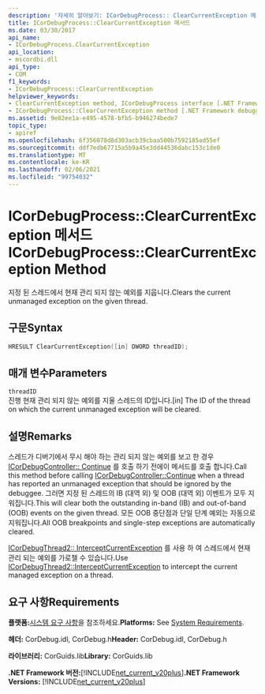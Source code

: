 ```yaml
---
description: '자세히 알아보기: ICorDebugProcess:: ClearCurrentException 메서드'
title: ICorDebugProcess::ClearCurrentException 메서드
ms.date: 03/30/2017
api_name:
- ICorDebugProcess.ClearCurrentException
api_location:
- mscordbi.dll
api_type:
- COM
f1_keywords:
- ICorDebugProcess::ClearCurrentException
helpviewer_keywords:
- ClearCurrentException method, ICorDebugProcess interface [.NET Framework debugging]
- ICorDebugProcess::ClearCurrentException method [.NET Framework debugging]
ms.assetid: 9e02ee1a-e495-4578-bfb5-b946274bede7
topic_type:
- apiref
ms.openlocfilehash: 6f356078d8d303acb39cbaa500b7592185ad55ef
ms.sourcegitcommit: ddf7edb67715a5b9a45e3dd44536dabc153c1de0
ms.translationtype: MT
ms.contentlocale: ko-KR
ms.lasthandoff: 02/06/2021
ms.locfileid: "99754032"
---
```

# <a name="icordebugprocessclearcurrentexception-method"></a><span data-ttu-id="df067-103">ICorDebugProcess::ClearCurrentException 메서드</span><span class="sxs-lookup"><span data-stu-id="df067-103">ICorDebugProcess::ClearCurrentException Method</span></span>

<span data-ttu-id="df067-104">지정 된 스레드에서 현재 관리 되지 않는 예외를 지웁니다.</span><span class="sxs-lookup"><span data-stu-id="df067-104">Clears the current unmanaged exception on the given thread.</span></span>  
  
## <a name="syntax"></a><span data-ttu-id="df067-105">구문</span><span class="sxs-lookup"><span data-stu-id="df067-105">Syntax</span></span>  
  
```cpp  
HRESULT ClearCurrentException([in] DWORD threadID);  
```  
  
## <a name="parameters"></a><span data-ttu-id="df067-106">매개 변수</span><span class="sxs-lookup"><span data-stu-id="df067-106">Parameters</span></span>  

 `threadID`  
 <span data-ttu-id="df067-107">진행 현재 관리 되지 않는 예외를 지울 스레드의 ID입니다.</span><span class="sxs-lookup"><span data-stu-id="df067-107">[in] The ID of the thread on which the current unmanaged exception will be cleared.</span></span>  
  
## <a name="remarks"></a><span data-ttu-id="df067-108">설명</span><span class="sxs-lookup"><span data-stu-id="df067-108">Remarks</span></span>  

 <span data-ttu-id="df067-109">스레드가 디버기에서 무시 해야 하는 관리 되지 않는 예외를 보고 한 경우 [ICorDebugController:: Continue](icordebugcontroller-continue-method.md) 를 호출 하기 전에이 메서드를 호출 합니다.</span><span class="sxs-lookup"><span data-stu-id="df067-109">Call this method before calling [ICorDebugController::Continue](icordebugcontroller-continue-method.md) when a thread has reported an unmanaged exception that should be ignored by the debuggee.</span></span> <span data-ttu-id="df067-110">그러면 지정 된 스레드의 IB (대역 외) 및 OOB (대역 외) 이벤트가 모두 지워집니다.</span><span class="sxs-lookup"><span data-stu-id="df067-110">This will clear both the outstanding in-band (IB) and out-of-band (OOB) events on the given thread.</span></span> <span data-ttu-id="df067-111">모든 OOB 중단점과 단일 단계 예외는 자동으로 지워집니다.</span><span class="sxs-lookup"><span data-stu-id="df067-111">All OOB breakpoints and single-step exceptions are automatically cleared.</span></span>  
  
 <span data-ttu-id="df067-112">[ICorDebugThread2:: InterceptCurrentException](icordebugthread2-interceptcurrentexception-method.md) 를 사용 하 여 스레드에서 현재 관리 되는 예외를 가로챌 수 있습니다.</span><span class="sxs-lookup"><span data-stu-id="df067-112">Use [ICorDebugThread2::InterceptCurrentException](icordebugthread2-interceptcurrentexception-method.md) to intercept the current managed exception on a thread.</span></span>  
  
## <a name="requirements"></a><span data-ttu-id="df067-113">요구 사항</span><span class="sxs-lookup"><span data-stu-id="df067-113">Requirements</span></span>  

 <span data-ttu-id="df067-114">**플랫폼:**[시스템 요구 사항](../../get-started/system-requirements.md)을 참조하세요.</span><span class="sxs-lookup"><span data-stu-id="df067-114">**Platforms:** See [System Requirements](../../get-started/system-requirements.md).</span></span>  
  
 <span data-ttu-id="df067-115">**헤더:** CorDebug.idl, CorDebug.h</span><span class="sxs-lookup"><span data-stu-id="df067-115">**Header:** CorDebug.idl, CorDebug.h</span></span>  
  
 <span data-ttu-id="df067-116">**라이브러리:** CorGuids.lib</span><span class="sxs-lookup"><span data-stu-id="df067-116">**Library:** CorGuids.lib</span></span>  
  
 <span data-ttu-id="df067-117">**.NET Framework 버전:**[!INCLUDE[net_current_v20plus](../../../../includes/net-current-v20plus-md.md)]</span><span class="sxs-lookup"><span data-stu-id="df067-117">**.NET Framework Versions:** [!INCLUDE[net_current_v20plus](../../../../includes/net-current-v20plus-md.md)]</span></span>
